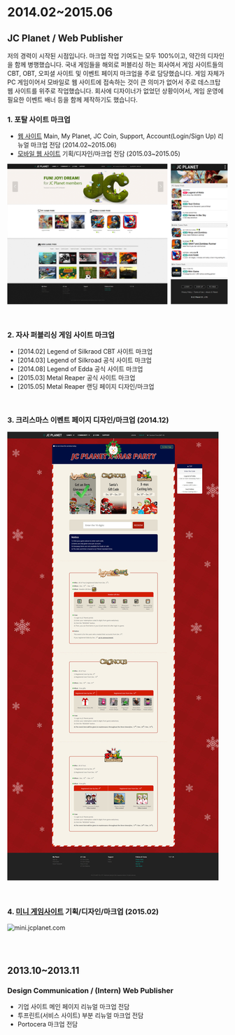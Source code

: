 # 2014.02~2015.06
## JC Planet / Web Publisher
저의 경력이 시작된 시점입니다. 마크업 작업 기여도는 모두 100%이고, 약간의 디자인을 함께 병행했습니다. 국내 게임들을 해외로 퍼블리싱 하는 회사여서 게임 사이트들의 CBT, OBT, 오피셜 사이트 및 이벤트 페이지 마크업을 주로 담당했습니다. 게임 자체가 PC 게임이어서 모바일로 웹 사이트에 접속하는 것이 큰 의미가 없어서 주로 데스크탑 웹 사이트를 위주로 작업했습니다. 회사에 디자이너가 없었던 상황이어서, 게임 운영에 필요한 이벤트 배너 등을 함께 제작하기도 했습니다.

### 1. 포탈 사이트 마크업
* [웹 사이트](http://jcplanet.com) Main, My Planet, JC Coin, Support, Account(Login/Sign Up) 리뉴얼 마크업 전담 (2014.02~2015.06)
* [모바일 웹 사이트](http://m.jcplanet.com) 기획/디자인/마크업 전담 (2015.03~2015.05)

![jcplanet.com](./img/jcplanet.png)

<br>

### 2. 자사 퍼블리싱 게임 사이트 마크업
* [2014.02] Legend of Silkraod CBT 사이트 마크업
* [2014.03] Legend of Silkroad 공식 사이트 마크업
* [2014.08] Legend of Edda 공식 사이트 마크업
* [2015.03] Metal Reaper 공식 사이트 마크업
* [2015.05] Metal Reaper 랜딩 페이지 디자인/마크업

<br>

### 3. 크리스마스 이벤트 페이지 디자인/마크업 (2014.12)
![크리스마스 이벤트 페이지](./img/jcplanet_christmas.jpg)

<br>

### 4. [미니 게임사이트](http://mini.jcplanet.com) 기획/디자인/마크업 (2015.02)
![mini.jcplanet.com](./img/jcplanet_minigame.png)

<br>
<br>

## 2013.10~2013.11
### Design Communication / (Intern) Web Publisher
* 기업 사이트 메인 페이지 리뉴얼 마크업 전담
* 투프린트(서비스 사이트) 부분 리뉴얼 마크업 전담
* Portocera 마크업 전담
